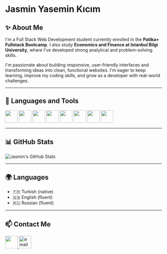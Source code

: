 # Jasmin Yasemin Kıcım

## ✨ About Me  
I'm a Full Stack Web Development student currently enrolled in the **Patika+ Fullstack Bootcamp**. I also study **Economics and Finance at Istanbul Bilgi University**, where I’ve developed strong analytical and problem-solving skills.  

I'm passionate about building responsive, user-friendly interfaces and transforming ideas into clean, functional websites. I'm eager to keep learning, improve my coding skills, and grow as a developer with real-world challenges.

---

## 🧰 Languages and Tools

<p align="left">
  <!-- Languages -->
  <img src="https://cdn.jsdelivr.net/gh/devicons/devicon/icons/html5/html5-original.svg" width="40" height="40"/>
  <img src="https://cdn.jsdelivr.net/gh/devicons/devicon/icons/css3/css3-original.svg" width="40" height="40"/>
  <img src="https://cdn.jsdelivr.net/gh/devicons/devicon/icons/javascript/javascript-original.svg" width="40" height="40"/>

  <!-- Frontend Frameworks -->
  <img src="https://cdn.jsdelivr.net/gh/devicons/devicon/icons/react/react-original.svg" width="40" height="40"/>
  <img src="https://cdn.jsdelivr.net/gh/devicons/devicon/icons/bootstrap/bootstrap-original.svg" width="40" height="40"/>
  <img src="https://cdn.jsdelivr.net/gh/devicons/devicon@latest/icons/tailwindcss/tailwindcss-original.svg" width="40" height="40"/>
  <img src="https://cdn.jsdelivr.net/gh/devicons/devicon/icons/vite/vite-original.svg" width="40" height="40"/>

  <!-- Tools -->
  <img src="https://cdn.jsdelivr.net/gh/devicons/devicon/icons/vscode/vscode-original.svg" width="40" height="40"/>
</p>

---

## 📊 GitHub Stats

![Jasmin's GitHub Stats](https://github-readme-stats.vercel.app/api?username=jasminyasemin&show_icons=true&theme=tokyonight)

---

## 🌍 Languages  
- 🇹🇷 Turkish (native)  
- 🇬🇧 English (fluent)  
- 🇷🇺 Russian (fluent)  

---

## 📫 Contact Me

<p>
  <a href="https://www.linkedin.com/in/jasminyaseminkıcıman-2a4479348" target="_blank">
    <img src="https://cdn.jsdelivr.net/gh/devicons/devicon/icons/linkedin/linkedin-original.svg" width="40" height="40" />
  </a>
  <a href="mailto:yaseminkcman@gmail.com">
    <img width="40" height="40" src="https://img.icons8.com/office/40/new-post.png" alt="email" />
  </a>
</p>
          
          
          
          
